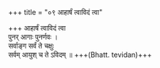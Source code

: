 +++
title = "०९ आहार्षं त्वाविदं त्वा"

+++
आहार्षं त्वाविदं त्वा  
पुनर् आगाः पुनर्णवः ।  
सर्वाङ्ग सर्वं ते चक्षुः  
सर्वम् आयुश् च ते ऽविदम् ॥ +++(Bhatt. tevidan)+++
